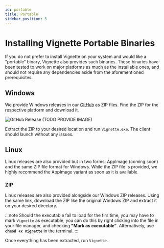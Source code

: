 ```yaml
---
id: portable
title: Portable
sidebar_position: 5
---
```


# Installing Vignette Portable Binaries

If you do not prefer to install Vignette on your system and would like a "portable" binary, Vignette also provides such binaries.
These binaries have been tested to work on major platforms as much as the installable ones, and should not require any dependencies
aside from the aforementioned prerequisites.

## Windows

We provide Windows releases in our [GitHub](https://github.com/vignetteapp/vignette/releases/latest) as ZIP files. Find the ZIP for the respective platform
and download it.

![GitHub Release (TODO PROVIDE IMAGE)](https://example.com)

Extract the ZIP to your desired location and run `Vignette.exe`. The client should launch without any issues.

## Linux

Linux releases are also provided but in two forms: AppImage (coming soon) and the same ZIP file format for Windows. While the ZIP file is provided, we highly
recommend the AppImage variant as soon as it is available.

### ZIP

Linux releases are also provided alongside our Windows ZIP releases. Using the same link, download the ZIP like the original Windows ZIP and extract it on your desired
directory.

:::note
Should the executable fail to load for the firs time, you may have to mark `Vignette` as executable; you can do this by right clicking into the file in your file manager, and
checking **"Mark as executable"**. Alternatively, use **`chmod +x Vignette`** in the terminal.
:::

Once everything has been extracted, run `Vignette`.
